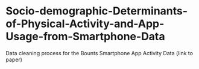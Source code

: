 # Socio-demographic-Determinants-of-Physical-Activity-and-App-Usage-from-Smartphone-Data
Data cleaning process for the Bounts Smartphone App Activity Data (link to paper)
